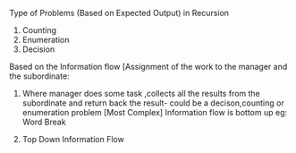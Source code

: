Type of Problems (Based on Expected Output) in Recursion
1. Counting
2. Enumeration
3. Decision



Based on the Information flow [Assignment of the work to the manager and the subordinate:

1. Where manager does some task ,collects all the results from the subordinate and return back the result- could be a decison,counting or enumeration problem [Most Complex] 
Information flow is bottom up
eg: Word Break 

2. Top Down Information Flow